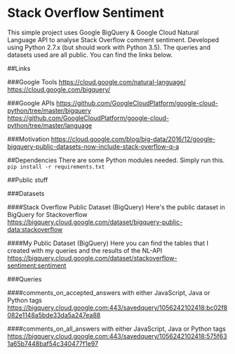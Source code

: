 # Stack Overflow Sentiment
This simple project uses Google BigQuery &amp; Google Cloud Natural Language API to analyse Stack Overflow comment sentiment. Developed using Python 2.7.x (but should work with Python 3.5). The queries and datasets used are all public. You can find the links below.

##Links

###Google Tools
https://cloud.google.com/natural-language/
https://cloud.google.com/bigquery/

###Google APIs
https://github.com/GoogleCloudPlatform/google-cloud-python/tree/master/bigquery
https://github.com/GoogleCloudPlatform/google-cloud-python/tree/master/language

###Motivation
https://cloud.google.com/blog/big-data/2016/12/google-bigquery-public-datasets-now-include-stack-overflow-q-a

##Dependencies
There are some Python modules needed. Simply run this.
```pip install -r requirements.txt```

##Public stuff

###Datasets

####Stack Overflow Public Dataset (BigQuery)
Here's the public dataset in BigQuery for Stackoverflow
https://bigquery.cloud.google.com/dataset/bigquery-public-data:stackoverflow

####My Public Dataset (BigQuery)
Here you can find the tables that I created with my queries and the results of the NL-API
https://bigquery.cloud.google.com/dataset/stackoverflow-sentiment:sentiment

###Queries

####comments_on_accepted_answers with either JavaScript, Java or Python tags
https://bigquery.cloud.google.com:443/savedquery/1056242102418:bc02f8082e1148a5bde33da5a247ea88

####comments_on_all_answers with either JavaScript, Java or Python tags
https://bigquery.cloud.google.com:443/savedquery/1056242102418:575f631a65b7448baf54c340477f1e97